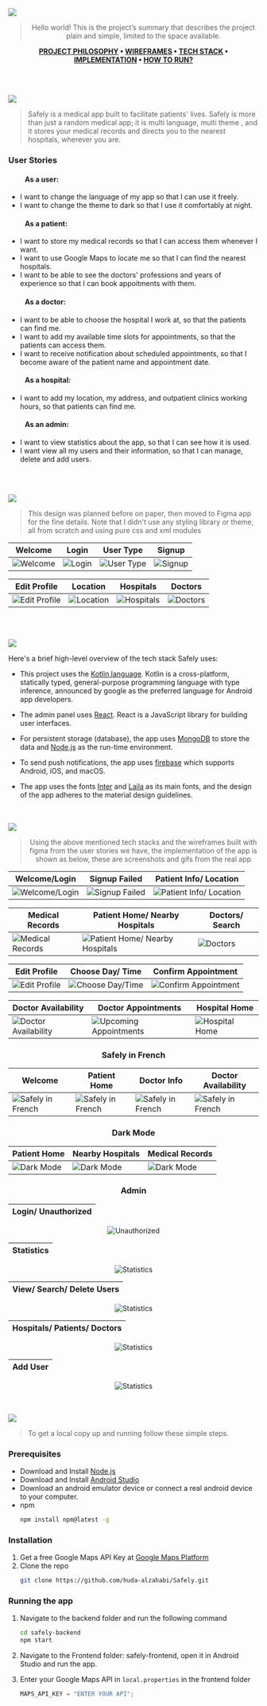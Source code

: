 <img src="./safely-readme/title1.svg"/>

<div align="center">

> Hello world! This is the project’s summary that describes the project plain and simple, limited to the space available.

**[PROJECT PHILOSOPHY](https://github.com/huda-alzahabi/Safely#project-philosophy) • [WIREFRAMES](https://github.com/huda-alzahabi/Safely#wireframes) • [TECH STACK](https://github.com/huda-alzahabi/Safely#tech-stack) • [IMPLEMENTATION](https://github.com/huda-alzahabi/Safely#implementation) • [HOW TO RUN?](https://github.com/huda-alzahabi/Safely#how-to-run)**

</div>

<br><br>

<img id="project-philosophy" src="./safely-readme/title2.svg"/>

> Safely is a medical app built to facilitate patients' lives. Safely is more than just a random medical app; it is multi language, multi theme , and it stores your medical records and directs you to the nearest hospitals, wherever you are.

### User Stories

#### &nbsp; &nbsp; &nbsp; &nbsp; &nbsp; As a user:

- I want to change the language of my app so that I can use it freely.
- I want to change the theme to dark so that I use it comfortably at night.

#### &nbsp; &nbsp; &nbsp; &nbsp; &nbsp; As a patient:

- I want to store my medical records so that I can access them whenever I want.
- I want to use Google Maps to locate me so that I can find the nearest hospitals.
- I want to be able to see the doctors' professions and years of experience so that I can book appoitments with them.

#### &nbsp; &nbsp; &nbsp; &nbsp; &nbsp; As a doctor:

- I want to be able to choose the hospital I work at, so that the patients can find me.
- I want to add my available time slots for appointments, so that the patients can access them.
- I want to receive notification about scheduled appointments, so that I become aware of the patient name and appointment date.

#### &nbsp; &nbsp; &nbsp; &nbsp; &nbsp; As a hospital:

- I want to add my location, my address, and outpatient clinics working hours, so that patients can find me.

#### &nbsp; &nbsp; &nbsp; &nbsp; &nbsp; As an admin:

- I want to view statistics about the app, so that I can see how it is used.
- I want view all my users and their information, so that I can manage, delete and add users.

<br><br>

<img id="wireframes" src="./safely-readme/title3.svg"/>

> This design was planned before on paper, then moved to Figma app for the fine details.
> Note that I didn't use any styling library or theme, all from scratch and using pure css and xml modules

| Welcome                                     | Login                                   | User Type                                      | Signup                                    |
| ------------------------------------------- | --------------------------------------- | ---------------------------------------------- | ----------------------------------------- |
| ![Welcome](safely-readme/figma_welcome.png) | ![Login](safely-readme/figma_login.png) | ![User Type](safely-readme/figma_usertype.png) | ![Signup](safely-readme/figma_signup.png) |

| Edit Profile                                     | Location                                      | Hospitals                                       | Doctors                                     |
| ------------------------------------------------ | --------------------------------------------- | ----------------------------------------------- | ------------------------------------------- |
| ![Edit Profile](safely-readme/figma_profile.png) | ![Location](safely-readme/figma_location.png) | ![Hospitals](safely-readme/figma_hospitals.png) | ![Doctors](safely-readme/figma_doctors.png) |

<br><br>

<img id="tech-stack" src="./safely-readme/title4.svg"/>

Here's a brief high-level overview of the tech stack Safely uses:

- This project uses the [Kotlin language](https://kotlinlang.org/docs/home.html). Kotlin is a cross-platform, statically typed, general-purpose programming language with type inference, announced by google as the preferred language for Android app developers.

- The admin panel uses [React](https://reactjs.org/). React is a JavaScript library for building user interfaces.

- For persistent storage (database), the app uses [MongoDB](https://www.mongodb.com/atlas/database) to store the data and [Node.js](https://nodejs.org/en/) as the run-time environment.

- To send push notifications, the app uses [firebase](https://firebase.google.com/docs) which supports Android, iOS, and macOS.

- The app uses the fonts [Inter](https://fonts.google.com/specimen/Inter) and [Laila](https://fonts.google.com/?query=Laila) as its main fonts, and the design of the app adheres to the material design guidelines.

<br><br>
<img id="implementation" src="./safely-readme/title5.svg"/>

<div align="center">

> Using the above mentioned tech stacks and the wireframes built with figma from the user stories we have, the implementation of the app is shown as below, these are screenshots and gifs from the real app

| Welcome/Login                                    | Signup Failed                                    | Patient Info/ Location                                    |
| ------------------------------------------------ | ------------------------------------------------ | --------------------------------------------------------- |
| ![Welcome/Login](safely-readme/login_signup.gif) | ![Signup Failed](safely-readme/email_in_use.gif) | ![Patient Info/ Location](safely-readme/patient_info.gif) |

| Medical Records                                       | Patient Home/ Nearby Hospitals                               | Doctors/ Search                      |
| ----------------------------------------------------- | ------------------------------------------------------------ | ------------------------------------ |
| ![Medical Records](safely-readme/medical_records.gif) | ![Patient Home/ Nearby Hospitals](safely-readme/patient.gif) | ![Doctors](safely-readme/doctor.gif) |

| Edit Profile                                    | Choose Day/ Time                                | Confirm Appointment                                           |
| ----------------------------------------------- | ----------------------------------------------- | ------------------------------------------------------------- |
| ![Edit Profile](safely-readme/edit_profile.jpg) | ![Choose Day/Time](safely-readme/date_time.gif) | ![Confirm Appointment](safely-readme/confirm_appointment.gif) |

| Doctor Availability                                    | Doctor Appointments                                      | Hospital Home                                |
| ------------------------------------------------------ | -------------------------------------------------------- | -------------------------------------------- |
| ![Doctor Availability](safely-readme/availability.gif) | ![Upcoming Appointments](safely-readme/appointments.gif) | ![Hospital Home](safely-readme/hospital.jpg) |

### Safely in French

| Welcome                                    | Patient Home                               | Doctor Info                                | Doctor Availability                        |
| ------------------------------------------ | ------------------------------------------ | ------------------------------------------ | ------------------------------------------ |
| ![Safely in French](safely-readme/fr1.jpg) | ![Safely in French](safely-readme/fr2.jpg) | ![Safely in French](safely-readme/fr3.jpg) | ![Safely in French](safely-readme/fr4.jpg) |

### Dark Mode

| Patient Home                             | Nearby Hospitals                              | Medical Records                             |
| ---------------------------------------- | --------------------------------------------- | ------------------------------------------- |
| ![Dark Mode](safely-readme/darkhome.jpg) | ![Dark Mode](safely-readme/darkhospitals.jpg) | ![Dark Mode](safely-readme/darkrecords.jpg) |

### Admin

| Login/ Unauthorized |
| ------------------- |

![Unauthorized](safely-readme/login_admin.gif)

| Statistics |
| ---------- |

![Statistics](safely-readme/statistics.gif)

| View/ Search/ Delete Users |
| -------------------------- |

![Statistics](safely-readme/allusers.gif)

| Hospitals/ Patients/ Doctors |
| ---------------------------- |

![Statistics](safely-readme/tables.gif)

| Add User |
| -------- |

![Statistics](safely-readme/add_user.gif)

</div>
<br><br>
<img id="how-to-run" src="./safely-readme/title6.svg"/>

> To get a local copy up and running follow these simple steps.

### Prerequisites

- Download and Install [Node.js](https://nodejs.org/en/)
- Download and Install [Android Studio](https://developer.android.com/studio/index.html)
- Download an android emulator device or connect a real android device to your computer.
- npm
  ```sh
  npm install npm@latest -g
  ```

### Installation

1. Get a free Google Maps API Key at [Google Maps Platform](https://developers.google.com/maps)
2. Clone the repo
   ```sh
   git clone https://github.com/huda-alzahabi/Safely.git
   ```

### Running the app

1. Navigate to the backend folder and run the following command
   ```sh
   cd safely-backend
   npm start
   ```
2. Navigate to the Frontend folder: safely-frontend, open it in Android Studio and run the app.

3. Enter your Google Maps API in `local.properties` in the frontend folder
   ```js
   MAPS_API_KEY = "ENTER YOUR API";
   ```
